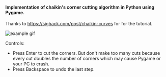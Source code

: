 #### Implementation of chaikin's corner cutting algorithm in Python using Pygame.

Thanks to https://sighack.com/post/chaikin-curves for for the tutorial.

![example gif](readme_gif.gif)

Controls:

- Press Enter to cut the corners. But don't make too many cuts because every cut doubles the number of corners which may cause Pygame or your PC to crash.
- Press Backspace to undo the last step.
